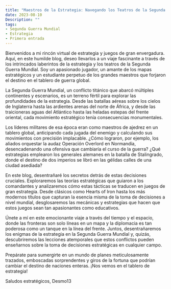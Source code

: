 ```yaml
---
title: "Maestros de la Estrategia: Navegando los Teatros de la Segunda Guerra Mundia"
date: 2023-08-10
Description: ""
tags:
- Segunda Guerra Mundial
- Estrategia
- Primera entrada
---
```

Bienvenidos a mi rincón virtual de estrategia y juegos de gran envergadura. Aquí, en este humilde blog, deseo llevarlos a un viaje fascinante a través de los intrincados laberintos de la estrategia y los teatros de la Segunda Guerra Mundial. Soy un apasionado jugador, un amante de los mapas estratégicos y un estudiante perpetuo de los grandes maestros que forjaron el destino en el tablero de guerra global.

La Segunda Guerra Mundial, un conflicto titánico que abarcó múltiples continentes y escenarios, es un terreno fértil para explorar las profundidades de la estrategia. Desde las batallas aéreas sobre los cielos de Inglaterra hasta las ardientes arenas del norte de África, y desde las traicioneras aguas del Atlántico hasta las heladas estepas del frente oriental, cada movimiento estratégico tenía consecuencias monumentales.

Los líderes militares de esa época eran como maestros de ajedrez en un tablero global, anticipando cada jugada del enemigo y calculando sus movimientos con precisión implacable. ¿Cómo lograron, por ejemplo, los aliados orquestar la audaz Operación Overlord en Normandía, desencadenando una ofensiva que cambiaría el curso de la guerra? ¿Qué estrategias emplearon los generales alemanes en la batalla de Stalingrado, donde el destino de dos imperios se libró en las gélidas calles de una ciudad asediada?

En este blog, desentrañaré los secretos detrás de estas decisiones cruciales. Exploraremos las teorías estratégicas que guiaron a los comandantes y analizaremos cómo estas tácticas se traducen en juegos de gran estrategia. Desde clásicos como Hearts of Iron hasta los más modernos títulos que capturan la esencia misma de la toma de decisiones a nivel mundial, desglosaremos las mecánicas y estrategias que hacen que estos juegos sean tan apasionantes como educativos.

Únete a mí en este emocionante viaje a través del tiempo y el espacio, donde las fronteras son solo líneas en un mapa y la diplomacia es tan poderosa como un tanque en la línea del frente. Juntos, desentrañaremos los enigmas de la estrategia en la Segunda Guerra Mundial y, quizás, descubriremos las lecciones atemporales que estos conflictos pueden enseñarnos sobre la toma de decisiones estratégicas en cualquier campo.

Prepárate para sumergirte en un mundo de planes meticulosamente trazados, emboscadas sorprendentes y giros de la fortuna que podrían cambiar el destino de naciones enteras. ¡Nos vemos en el tablero de estrategia!

Saludos estratégicos,
Desmo13








